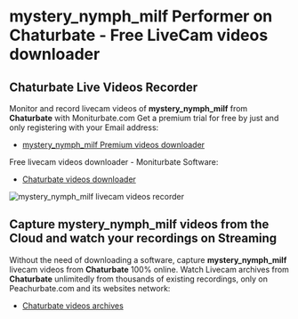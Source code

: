 # mystery_nymph_milf Performer on Chaturbate - Free LiveCam videos downloader

## Chaturbate Live Videos Recorder

Monitor and record livecam videos of **mystery_nymph_milf** from **Chaturbate** with Moniturbate.com
Get a premium trial for free by just and only registering with your Email address:
* [mystery_nymph_milf Premium videos downloader](https://moniturbate.com/request-demo-licence-key.html)

Free livecam videos downloader - Moniturbate Software:
* [Chaturbate videos downloader](https://moniturbate.com/moniturbate-download-software.html)

![mystery_nymph_milf livecam videos recorder](https://peachurnet.com/templates/moniturbate-software.png)


## Capture mystery_nymph_milf videos from the Cloud and watch your recordings on Streaming

Without the need of downloading a software, capture **mystery_nymph_milf** livecam videos from **Chaturbate** 100% online.
Watch Livecam archives from **Chaturbate** unlimitedly from thousands of existing recordings, only on Peachurbate.com and its websites network:
* [Chaturbate videos archives](https://peachurnet.com/)